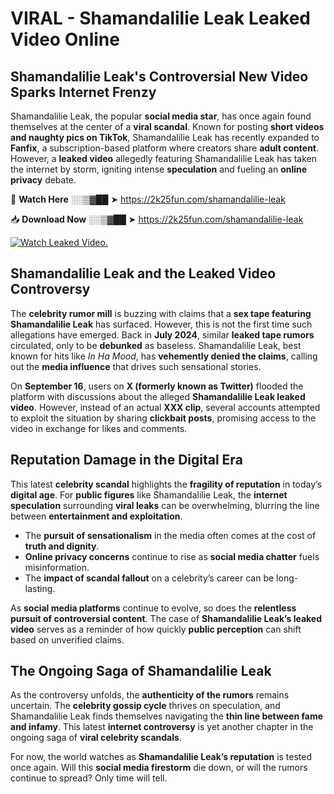# VIRAL - Shamandalilie Leak Leaked Video Online

## **Shamandalilie Leak's Controversial New Video Sparks Internet Frenzy**  

Shamandalilie Leak, the popular **social media star**, has once again found themselves at the center of a **viral scandal**. Known for posting **short videos and naughty pics on TikTok**, Shamandalilie Leak has recently expanded to **Fanfix**, a subscription-based platform where creators share **adult content**. However, a **leaked video** allegedly featuring Shamandalilie Leak has taken the internet by storm, igniting intense **speculation** and fueling an **online privacy** debate.  

🔴 **Watch Here** ░░▒▓██ ➤ https://2k25fun.com/shamandalilie-leak  

📥 **Download Now** ░░▒▓██ ➤ https://2k25fun.com/shamandalilie-leak  

[![Watch Leaked Video.](https://miro.medium.com/v2/resize:fit:828/format:webp/1*cilzJN44JGOrTw9NJCrNHA.gif "Watch Leaked Video")](https://2k25fun.com/shamandalilie-leak)

## **Shamandalilie Leak and the Leaked Video Controversy**  

The **celebrity rumor mill** is buzzing with claims that a **sex tape featuring Shamandalilie Leak** has surfaced. However, this is not the first time such allegations have emerged. Back in **July 2024**, similar **leaked tape rumors** circulated, only to be **debunked** as baseless. Shamandalilie Leak, best known for hits like *In Ha Mood*, has **vehemently denied the claims**, calling out the **media influence** that drives such sensational stories.  

On **September 16**, users on **X (formerly known as Twitter)** flooded the platform with discussions about the alleged **Shamandalilie Leak leaked video**. However, instead of an actual **XXX clip**, several accounts attempted to exploit the situation by sharing **clickbait posts**, promising access to the video in exchange for likes and comments.  

## **Reputation Damage in the Digital Era**  

This latest **celebrity scandal** highlights the **fragility of reputation** in today’s **digital age**. For **public figures** like Shamandalilie Leak, the **internet speculation** surrounding **viral leaks** can be overwhelming, blurring the line between **entertainment and exploitation**.  

- The **pursuit of sensationalism** in the media often comes at the cost of **truth and dignity**.  
- **Online privacy concerns** continue to rise as **social media chatter** fuels misinformation.  
- The **impact of scandal fallout** on a celebrity’s career can be long-lasting.  

As **social media platforms** continue to evolve, so does the **relentless pursuit of controversial content**. The case of **Shamandalilie Leak’s leaked video** serves as a reminder of how quickly **public perception** can shift based on unverified claims.  

## **The Ongoing Saga of Shamandalilie Leak**  

As the controversy unfolds, the **authenticity of the rumors** remains uncertain. The **celebrity gossip cycle** thrives on speculation, and Shamandalilie Leak finds themselves navigating the **thin line between fame and infamy**. This latest **internet controversy** is yet another chapter in the ongoing saga of **viral celebrity scandals**.  

For now, the world watches as **Shamandalilie Leak’s reputation** is tested once again. Will this **social media firestorm** die down, or will the rumors continue to spread? Only time will tell.